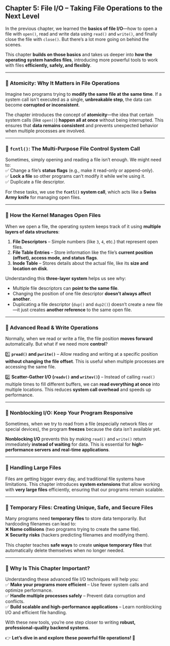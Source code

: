 ## **Chapter 5: File I/O – Taking File Operations to the Next Level**  

In the previous chapter, we learned the **basics of file I/O**—how to open a file with `open()`, read and write data using `read()` and `write()`, and finally close the file with `close()`. But there’s a lot more going on behind the scenes.  

This chapter **builds on those basics** and takes us deeper into **how the operating system handles files**, introducing more powerful tools to work with files **efficiently, safely, and flexibly**.  

---

### **🔹 Atomicity: Why It Matters in File Operations**  
Imagine two programs trying to **modify the same file at the same time**. If a system call isn't executed as a single, **unbreakable step**, the data can become **corrupted or inconsistent**.  

The chapter introduces the concept of **atomicity**—the idea that certain system calls (like `open()`) **happen all at once** without being interrupted. This ensures that **data remains consistent** and prevents unexpected behavior when multiple processes are involved.  

---

### **🔹 `fcntl()`: The Multi-Purpose File Control System Call**  
Sometimes, simply opening and reading a file isn’t enough. We might need to:  
✅ Change a file’s **status flags** (e.g., make it read-only or append-only).  
✅ **Lock a file** so other programs can’t modify it while we’re using it.  
✅ Duplicate a file descriptor.  

For these tasks, we use the **`fcntl()` system call**, which acts like a **Swiss Army knife** for managing open files.  

---

### **🔹 How the Kernel Manages Open Files**  
When we open a file, the operating system keeps track of it using **multiple layers of data structures**:  

1. **File Descriptors** – Simple numbers (like `3`, `4`, etc.) that represent open files.  
2. **File Table Entries** – Store information like the file’s **current position (offset), access mode, and status flags**.  
3. **Inode Table** – Stores details about the actual file, like its **size and location on disk**.  

Understanding this **three-layer system** helps us see why:  
- Multiple file descriptors can **point to the same file**.  
- Changing the position of one file descriptor **doesn’t always affect another**.  
- Duplicating a file descriptor (`dup()` and `dup2()`) doesn’t create a new file—it just creates **another reference** to the same open file.  

---

### **🔹 Advanced Read & Write Operations**  
Normally, when we read or write a file, the file position **moves forward** automatically. But what if we need more **control**?  

1️⃣ **`pread()` and `pwrite()`** – Allow reading and writing at a specific position **without changing the file offset**. This is useful when multiple processes are accessing the same file.  

2️⃣ **Scatter-Gather I/O (`readv()` and `writev()`)** – Instead of calling `read()` multiple times to fill different buffers, we can **read everything at once** into multiple locations. This reduces **system call overhead** and speeds up performance.  

---

### **🔹 Nonblocking I/O: Keep Your Program Responsive**  
Sometimes, when we try to read from a file (especially network files or special devices), the program **freezes** because the data isn’t available yet.  

**Nonblocking I/O** prevents this by making `read()` and `write()` return immediately **instead of waiting** for data. This is essential for **high-performance servers and real-time applications**.  

---

### **🔹 Handling Large Files**  
Files are getting bigger every day, and traditional file systems have limitations. This chapter introduces **system extensions** that allow working with **very large files** efficiently, ensuring that our programs remain scalable.  

---

### **🔹 Temporary Files: Creating Unique, Safe, and Secure Files**  
Many programs need **temporary files** to store data temporarily. But hardcoding filenames can lead to:  
❌ **Name collisions** (two programs trying to create the same file).  
❌ **Security risks** (hackers predicting filenames and modifying them).  

This chapter teaches **safe ways** to create **unique temporary files** that automatically delete themselves when no longer needed.  

---

### **🔹 Why Is This Chapter Important?**  
Understanding these advanced file I/O techniques will help you:  
✅ **Make your programs more efficient** – Use fewer system calls and optimize performance.  
✅ **Handle multiple processes safely** – Prevent data corruption and conflicts.  
✅ **Build scalable and high-performance applications** – Learn nonblocking I/O and efficient file handling.  

With these new tools, you’re one step closer to writing **robust, professional-quality backend systems**.  

👉 **Let’s dive in and explore these powerful file operations! 🚀**